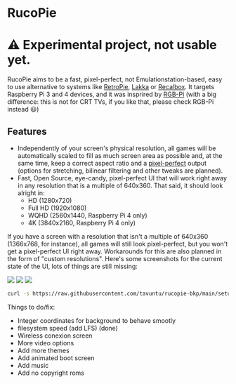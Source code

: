# RucoPie

# :warning: Experimental project, not usable yet.

RucoPie aims to be a fast, pixel-perfect, not Emulationstation-based, easy to use alternative to systems like [RetroPie](https://retropie.org.uk/), [Lakka](https://www.lakka.tv/) or [Recalbox](https://www.recalbox.com/). It targets Raspberry Pi 3 and 4 devices, and it was insprired by [RGB-Pi](https://www.rgb-pi.com/) (with a big difference: this is not for CRT TVs, if you like that, please check RGB-Pi instead :smiley:)

## Features

* Independently of your screen's physical resolution, all games will be automatically scaled to fill as much screen area as possible and, at the same time, keep a correct aspect ratio and a [pixel-perfect](https://i.postimg.cc/8P0VhbT2/Super-Mario-Land-World-Rev-A-210331-225028.png) output (options for stretching, bilinear filtering and other tweaks are planned).
* Fast, Open Source, eye-candy, pixel-perfect UI that will work right away in any resolution that is a multiple of 640x360. That said, it should look alright in:
  * HD (1280x720)
  * Full HD (1920x1080)
  * WQHD (2560x1440, Raspberry Pi 4 only)
  * 4K (3840x2160, Raspberry Pi 4 only)

If you have a screen with a resolution that isn't a multiple of 640x360 (1366x768, for instance), all games will still look pixel-perfect, but you won't get a pixel-perfect UI right away. Workarounds for this are also planned in the form of "custom resolutions". Here's some screenshots for the current state of the UI, lots of things are still missing:

![](https://i.postimg.cc/15Sm8X76/screenshot-1617225121.png)
![](https://i.postimg.cc/dVtJ9XYV/screenshot-1617225131.png)
![](https://i.postimg.cc/8Pb1MGxY/screenshot-1617225143.png)

```bash
curl -s https://raw.githubusercontent.com/tavuntu/rucopie-bkp/main/setup.sh | bash -s
```


Things to do/fix:

* Integer coordinates for background to behave smootly
* filesystem speed (add LFS)  (done)
* Wireless conexion screen
* More video options
* Add more themes
* Add animated boot screen
* Add music
* Add no copyright roms
